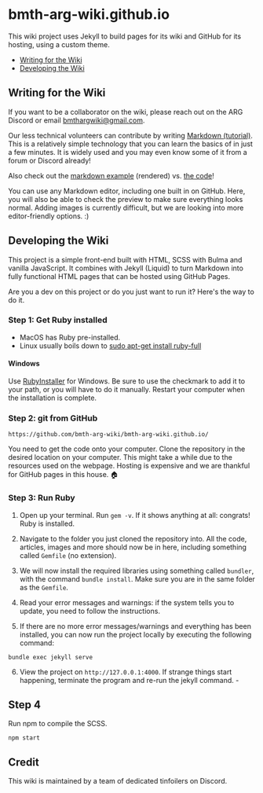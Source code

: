 # bmth-arg-wiki.github.io

This wiki project uses Jekyll to build pages for its wiki and GitHub for its hosting, using a custom 
theme.

- [Writing for the Wiki](#writing-for-the-wiki)
- [Developing the Wiki](#developing-the-wiki)

## Writing for the Wiki

If you want to be a collaborator on the wiki, please reach out on the ARG Discord or
email [bmthargwiki@gmail.com](mailto:bmthargwiki@gmail.com).

Our less technical volunteers can contribute by writing [Markdown (tutorial)](https://www.youtube.com/watch?v=qhoXn4bIE1s). This is a relatively simple technology 
that you can learn the basics of in just a few minutes. It is widely used and you may even know 
some of it from a forum or Discord already!

Also check out the [markdown example](pages/markdown_example) (rendered) vs. [the code](pages/markdown_example.md)!

You can use any Markdown editor, including one built in on GitHub. Here, you will also be able to check the preview 
to make sure everything looks normal. Adding images is currently difficult, but we are looking into more 
editor-friendly options. :)

## Developing the Wiki

This project is a simple front-end built with HTML, SCSS with Bulma and vanilla JavaScript. It combines with 
Jekyll (Liquid) to turn Markdown into fully functional HTML pages that can be hosted using GitHub Pages.

Are you a dev on this project or do you just want to run it? Here's the way to do it.

### Step 1: Get Ruby installed

- MacOS has Ruby pre-installed.
- Linux usually boils down to [sudo apt-get install ruby-full](https://www.ruby-lang.org/en/documentation/installation/#package-management-systems)

#### Windows

Use [RubyInstaller](https://rubyinstaller.org/downloads/) for Windows. Be sure to use the 
checkmark to add it to your path, or you will have to do it manually. Restart your computer 
when the installation is complete.

### Step 2: git from GitHub

`https://github.com/bmth-arg-wiki/bmth-arg-wiki.github.io/`

You need to get the code onto your computer. Clone the repository in the desired location 
on your computer. This might take a while due to the resources used on the webpage. Hosting is 
expensive and we are thankful for GitHub pages in this house. 🏠

### Step 3: Run Ruby

1. Open up your terminal. Run `gem -v`. If it shows anything at all: congrats! Ruby is installed.

2. Navigate to the folder you just cloned the repository into. All the code, articles, images
and more should now be in here, including something called `Gemfile` (no extension).

3. We will now install the required libraries using something called `bundler`, with the command 
`bundle install`. Make sure you are in the same folder as the `Gemfile`.

4. Read your error messages and warnings: if the system tells you to update, you need to follow 
the instructions.

5. If there are no more error messages/warnings and everything has been installed, you can now 
run the project locally by executing the following command: 

`bundle exec jekyll serve`

6. View the project on `http://127.0.0.1:4000`. If strange things start happening, terminate the
program and re-run the jekyll command. -

## Step 4

Run npm to compile the SCSS.

`npm start`

## Credit

This wiki is maintained by a team of dedicated tinfoilers on Discord.
